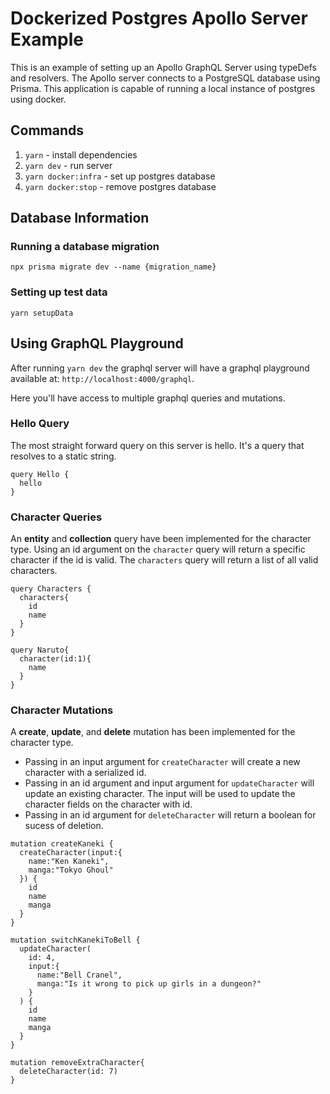 # Dockerized Postgres Apollo Server Example

This is an example of setting up an Apollo GraphQL Server using typeDefs and resolvers. The Apollo server connects to a PostgreSQL database using Prisma. This application is capable of running a local instance of postgres using docker.

## Commands

1. `yarn` - install dependencies
2. `yarn dev` - run server
3. `yarn docker:infra` - set up postgres database
4. `yarn docker:stop` - remove postgres database

## Database Information

### Running a database migration

`npx prisma migrate dev --name {migration_name}`

### Setting up test data

`yarn setupData`

## Using GraphQL Playground

After running `yarn dev` the graphql server will have a graphql playground available at: `http://localhost:4000/graphql`.

Here you'll have access to multiple graphql queries and mutations.

### Hello Query

The most straight forward query on this server is hello. It's a query that resolves to a static string.

```
query Hello {
  hello
}
```

### Character Queries

An **entity** and **collection** query have been implemented for the character type. Using an id argument on the `character` query will return a specific character if the id is valid. The `characters` query will return a list of all valid characters.

```
query Characters {
  characters{
    id
    name
  }
}

query Naruto{
  character(id:1){
    name
  }
}
```

### Character Mutations

A **create**, **update**, and **delete** mutation has been implemented for the character type.

* Passing in an input argument for `createCharacter` will create a new character with a serialized id.
* Passing in an id argument and input argument for `updateCharacter` will update an existing character. The input will be used to update the character fields on the character with id.
* Passing in an id argument for `deleteCharacter` will return a boolean for sucess of deletion.

```
mutation createKaneki {
  createCharacter(input:{
    name:"Ken Kaneki",
    manga:"Tokyo Ghoul"
  }) {
    id
    name
    manga
  }
}

mutation switchKanekiToBell {
  updateCharacter(
    id: 4,
    input:{
      name:"Bell Cranel",
      manga:"Is it wrong to pick up girls in a dungeon?"
  	}
  ) {
    id
    name
    manga
  }
}

mutation removeExtraCharacter{
  deleteCharacter(id: 7)
}
```